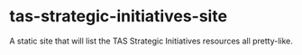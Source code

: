 # tas-strategic-initiatives-site
A static site that will list the TAS Strategic Initiatives resources all pretty-like.

